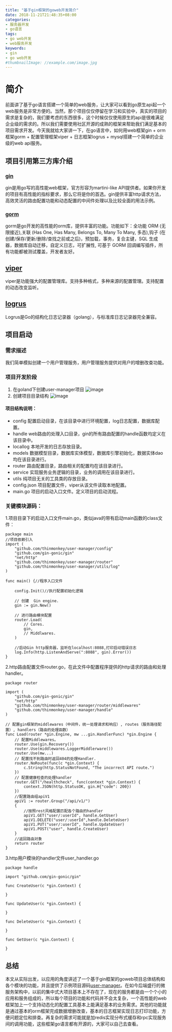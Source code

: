 ```yaml
---
title: "基于gin框架的goweb开发简介"
date: 2018-11-21T21:48:35+08:00
categories:
- 服务器开发
- go语言
tags:
- go web开发
- web服务开发
keywords:
- gin
- go web开发
#thumbnailImage: //example.com/image.jpg
---
```


<!--more-->
# 简介
前面讲了基于go语言搭建一个简单的web服务，让大家可以看到go原生api起一个web服务是非常方便的。当然，那个项目仅仅停留在学习和实验中，真实的项目的需求是复杂的，我们要考虑的东西很多，这个时候仅仅使用原生的api是很难满足企业级的需求的。所以我们需要使用社区开源的成熟的框架来帮助我们满足基本的项目需求开发。今天我就给大家讲一下，在go语言中，如何用web框架gin + orm框架gorm + 配置管理框架viper + 日志框架logrus + mysql搭建一个简单的企业级的web api服务。
## 项目引用第三方库介绍
### [gin](https://github.com/gin-gonic/gin "gin")
gin是用go写的高性能web框架，官方形容为martini-like API提供者。如果你开发的项目有高性能的指标要求，那么它将是你的首选。gin提供丰富http请求方法，高效灵活的路由配置功能和动态配置的中间件处理以及比较全面的用法示例。
### [gorm](http://gorm.io/ "gorm")
gorm是go开发的高性能的orm库，提供丰富的功能。功能如下：全功能 ORM (无限接近),关联 (Has One, Has Many, Belongs To, Many To Many, 多态),钩子 (在创建/保存/更新/删除/查找之前或之后)，预加载，事务，复合主键，SQL 生成器，数据库自动迁移，自定义日志，可扩展性, 可基于 GORM 回调编写插件，所有功能都被测试覆盖，开发者友好。
## [viper](https://github.com/spf13/viper "viper")
viper是功能强大的配置管理库。支持多种格式，多种来源的配置管理。支持配置的动态改变监听。
## [logrus](https://github.com/sirupsen/logrus)
Logrus是Go的结构化日志记录器（golang），与标准库日志记录器完全兼容。

## 项目启动
### 需求描述
我们简单模拟创建一个用户管理服务，用户管理服务提供对用户的增删改查功能。
### 项目开发阶段
1. 在goland下创建user-manager项目
![image](/go_language03/create_user_manager_project.png)
2. 创建项目目录结构
![image](/go_language03/user_manager_project_struct.png)
  #### 项目结构说明：
  - config 配置启动目录，在该目录中进行环境配置，log日志配置，数据库配置。
  - handle web路由的处理入口目录，gin的所有路由配置的handle函数均定义在该目录中。
  - locallog 本地开发的日志存放目录。
  - models 数据模型目录，数据库实体模型，数据库引擎初始化，数据实体dao均在该目录进行。
  - router 路由配置目录，路由相关的配置均在该目录进行。
  - service 实现服务业务逻辑的目录，业务的调用在该目录进行。
  - utils 纯项目无关的工具类的存放目录。
  - config.json 项目配置文件，viper从该文件读取本地配置。
  - main.go 项目的启动入口文件。定义项目的启动流程。
  
### 关键模块源码：
1.项目目录下的启动入口文件main.go，类似java的带有启动main函数的class文件：

    package main
    //项目依赖引入
    import (
    	"github.com/thinmonkey/user-manager/config"
    	"github.com/gin-gonic/gin"
    	"net/http"
    	"github.com/thinmonkey/user-manager/router"
    	"github.com/thinmonkey/user-manager/utils/log"
    )
    
    func main() {//程序入口文件
    
    	config.Init()//执行配置初始化逻辑
    
    	// 创建  Gin engine.
    	gin := gin.New()
    
    	// 进行路由模块配置
    	router.Load(
    		// Cores.
    		gin,
    		// Middlwares.
    	)
    	
		//启动Gin http服务器，监听在localhost:8088,打印启动错误日志
    	log.Info(http.ListenAndServe(":8088", gin).Error())
    }
    
2.http路由配置文件router.go，在此文件中配置程序提供的http请求的路由和处理handler。

    package router
    
    import (
    	"github.com/gin-gonic/gin"
    	"net/http"
    	"github.com/thinmonkey/user-manager/router/middlewares"
    	"github.com/thinmonkey/user-manager/handle"
    )
    
    // 配置gin框架的middlewares（中间件，统一处理请求和响应）, routes（服务路径配置）, handlers（路由的处理函数）
    func Load(router *gin.Engine, mw ...gin.HandlerFunc) *gin.Engine {
    	// 配置Middlewares。
    	router.Use(gin.Recovery())
    	router.Use(middlewares.LoggerMiddlerware())
    	router.Use(mw...)
    	// 配置找不到路由时返回404的处理Handler.
    	router.NoRoute(func(c *gin.Context) {
    		c.String(http.StatusNotFound, "The incorrect API route.")
    	})
    	// 配置健康检查的处理handler
    	router.GET("/healthcheck", func(context *gin.Context) {
    		context.JSON(http.StatusOK, gin.H{"code": 200})
    	})
    	//配置路由组apiV1
    	apiV1 := router.Group("/api/v1/")
    	{
    		//按照rest风格配置匹配各个路由的handler
    		apiV1.GET("user/:userId", handle.GetUser)
    		apiV1.DELETE("user/:userId",handle.DeleteUser)
    		apiV1.PUT("user/:userId", handle.UpdateUser)
    		apiV1.POST("user", handle.CreateUser)
    	}
    	//返回路由对象
    	return router
    }

3.http用户模块的handler文件user_handler.go
 
    package handle
    
    import "github.com/gin-gonic/gin"
    
    func CreateUser(c *gin.Context) {
    	
    }
    
    func UpdateUser(c *gin.Context) {
    
    }
    
    func DeleteUser(c *gin.Context) {
    
    }
    
    func GetUser(c *gin.Context) {
    
    }


## 总结
本文从实际出发，以应用的角度讲述了一个基于gin框架的goweb项目总体结构和各个模块的功能，并且提供了示例项目源码[user-manager](https://github.com/thinmonkey/user-manager)。在如今后端盛行的微服务架构中，以前的集中式大项目基本上不存在了，现在的服务都是由一个个小的应用和服务组成的，所以每个项目的功能和代码并不会太复杂，一个高性能的web框架加上一个支持动态化的配置工具基本上能满足基本的业务需求。其他的功能就是通过基本的orm框架完成数据增删改查，基本的日志框架实现日志打印功能，方便问题定位和排查。再复杂的需求可能就是加redis实现分布式缓存和rpc实现服务间的调用功能，这些框架go语言都有开源的，大家可以自己去查看。

